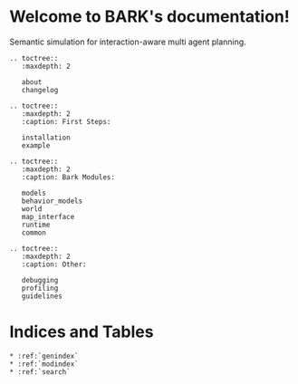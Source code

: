 Welcome to BARK's documentation!
================================
Semantic simulation for interaction-aware multi agent planning.

```eval_rst
.. toctree::
   :maxdepth: 2
   
   about
   changelog
```


```eval_rst
.. toctree::
   :maxdepth: 2
   :caption: First Steps:
   
   installation
   example
```

```eval_rst
.. toctree::
   :maxdepth: 2
   :caption: Bark Modules:
   
   models
   behavior_models
   world
   map_interface
   runtime
   common
```

```eval_rst
.. toctree::
   :maxdepth: 2
   :caption: Other:
   
   debugging
   profiling
   guidelines
```


Indices and Tables
==================

```eval_rst
* :ref:`genindex`
* :ref:`modindex`
* :ref:`search`
```
